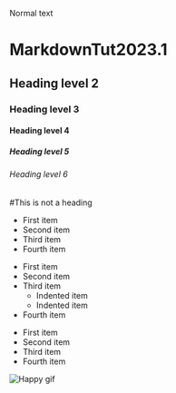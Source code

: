 Normal text
# MarkdownTut2023.1
## Heading level 2
### Heading level 3
#### Heading level 4
##### Heading level 5
###### Heading level 6
#This is not a heading


- First item
- Second item
- Third item
- Fourth item

* First item
* Second item
* Third item
	* Indented item
	* Indented item
* Fourth item

+ First item
+ Second item
+ Third item
+ Fourth item

![Happy gif](./Image/Happy.gif)